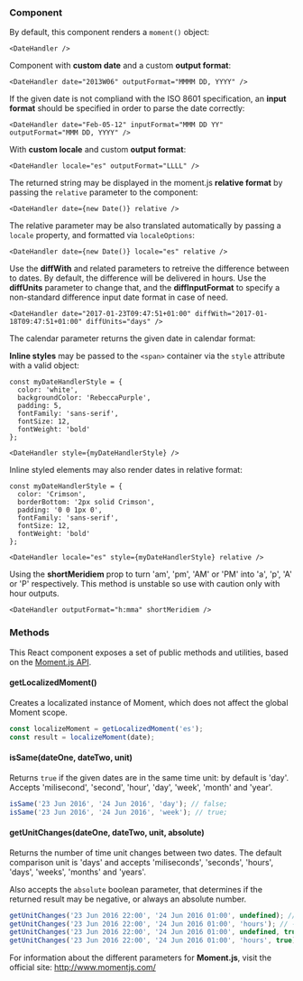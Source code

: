 ### Component

By default, this component renders a `moment()` object:

    <DateHandler />

Component with **custom date** and a custom **output format**:

    <DateHandler date="2013W06" outputFormat="MMMM DD, YYYY" />

If the given date is not compliand with the ISO 8601 specification, an **input format** should be specified in order to parse the date correctly:

    <DateHandler date="Feb-05-12" inputFormat="MMM DD YY" outputFormat="MMM DD, YYYY" />

With **custom locale** and custom **output format**:

    <DateHandler locale="es" outputFormat="LLLL" />

The returned string may be displayed in the moment.js **relative format** by passing the `relative`
parameter to the component:

    <DateHandler date={new Date()} relative />

The relative parameter may be also translated automatically by passing a `locale` property, and
formatted via `localeOptions`:

    <DateHandler date={new Date()} locale="es" relative />

Use the **diffWith** and related parameters to retreive the difference between to dates. By default, the difference will be delivered in hours. Use the **diffUnits** parameter to change that, and the **diffInputFormat** to specify a non-standard difference input date format in case of need.

    <DateHandler date="2017-01-23T09:47:51+01:00" diffWith="2017-01-18T09:47:51+01:00" diffUnits="days" />

The calendar parameter returns the given date in calendar format:

 <DateHandler date="2017-01-19T08:25:15+01:00" calendar />

**Inline styles** may be passed to the `<span>` container via the `style` attribute with a valid
object:

    const myDateHandlerStyle = {
      color: 'white',
      backgroundColor: 'RebeccaPurple',
      padding: 5,
      fontFamily: 'sans-serif',
      fontSize: 12,
      fontWeight: 'bold'
    };

    <DateHandler style={myDateHandlerStyle} />

Inline styled elements may also render dates in relative format:

    const myDateHandlerStyle = {
      color: 'Crimson',
      borderBottom: '2px solid Crimson',
      padding: '0 0 1px 0',
      fontFamily: 'sans-serif',
      fontSize: 12,
      fontWeight: 'bold'
    };

    <DateHandler locale="es" style={myDateHandlerStyle} relative />

Using the **shortMeridiem** prop to turn 'am', 'pm', 'AM' or 'PM' into 'a', 'p', 'A' or 'P' respectively. This method is unstable so use with caution only with hour outputs.

    <DateHandler outputFormat="h:mma" shortMeridiem />

### Methods

This React component exposes a set of public methods and utilities, based on the [Moment.js API](http://momentjs.com/docs/).

#### **getLocalizedMoment()**

Creates a localizated instance of Moment, which does not affect the global Moment scope.

```javascript static
const localizeMoment = getLocalizedMoment('es');
const result = localizeMoment(date);
```

#### **isSame(dateOne, dateTwo, unit)**

Returns `true` if the given dates are in the same time unit: by default is 'day'. Accepts 'milisecond', 'second', 'hour', 'day', 'week', 'month' and 'year'.

```javascript static
isSame('23 Jun 2016', '24 Jun 2016', 'day'); // false;
isSame('23 Jun 2016', '24 Jun 2016', 'week'); // true;
```

#### **getUnitChanges(dateOne, dateTwo, unit, absolute)**

Returns the number of time unit changes between two dates. The default comparison unit is 'days' and accepts 'miliseconds', 'seconds', 'hours', 'days', 'weeks', 'months' and 'years'.

Also accepts the `absolute` boolean parameter, that determines if the returned result may be negative, or always an absolute number.

```javascript static
getUnitChanges('23 Jun 2016 22:00', '24 Jun 2016 01:00', undefined); // -1
getUnitChanges('23 Jun 2016 22:00', '24 Jun 2016 01:00', 'hours'); // -3
getUnitChanges('23 Jun 2016 22:00', '24 Jun 2016 01:00', undefined, true); // 1
getUnitChanges('23 Jun 2016 22:00', '24 Jun 2016 01:00', 'hours', true); // 3
```

For information about the different parameters for **Moment.js**, visit the official site:
http://www.momentjs.com/
